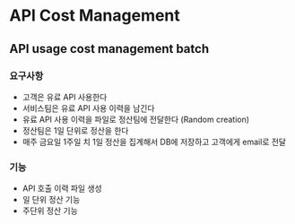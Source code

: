 # API Cost Management
## API usage cost management batch
### 요구사항
- 고객은 유료 API 사용한다
- 서비스팀은 유료 API 사용 이력을 남긴다
- 유료 API 사용 이력을 파일로 정산팀에 전달한다 (Random creation)
- 정산팀은 1일 단위로 정산을 한다
- 매주 금요일 1주일 치 1일 정산을 집계해서 DB에 저장하고 고객에게 email로 전달

### 기능
- API 호출 이력 파일 생성
- 일 단위 정산 기능
- 주단위 정산 기능

